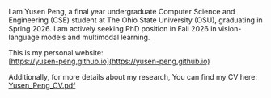 I am Yusen Peng, a final year undergraduate Computer Science and Engineering (CSE) student at The Ohio State University (OSU), graduating in Spring 2026. I am actively seeking PhD position in Fall 2026 in vision-language models and multimodal learning.

This is my personal website: \
[https://yusen-peng.github.io](https://yusen-peng.github.io)

Additionally, for more details about my research, You can find my CV here: \
[Yusen_Peng_CV.pdf](Yusen_Peng_CV.pdf)
